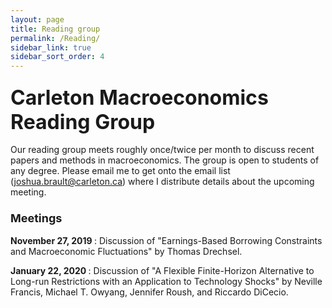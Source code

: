 ```yaml
---
layout: page
title: Reading group
permalink: /Reading/
sidebar_link: true
sidebar_sort_order: 4
---
```


### <font size="6"> Carleton Macroeconomics Reading Group </font>

Our reading group meets roughly once/twice per month to discuss recent papers and methods in macroeconomics. The group is open to students of any degree. Please email me to get onto the email list (joshua.brault@carleton.ca) where I distribute details about the upcoming meeting.

### <font size="4"> Meetings  </font>

<b> November 27, 2019 </b>: Discussion of "Earnings-Based Borrowing Constraints and Macroeconomic Fluctuations" by Thomas Drechsel.

<b> January 22, 2020 </b>: Discussion of "A Flexible Finite-Horizon Alternative to Long-run Restrictions with an Application to Technology Shocks" by Neville Francis, Michael T. Owyang, Jennifer Roush,
and Riccardo DiCecio.
